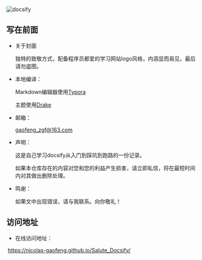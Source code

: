 ![docsify](https://gitee.com/zgf1366/pic_store/raw/master/img/20210105003816.jpg)

## 写在前面

- 关于封面

   独特的致敬方式，配备程序员都爱的学习网站logo风格，内涵显而易见，最后请勿盗图。

   

- 本地编译：

  Markdown编辑器使用[Typora](https://typora.io/)

  主题使用[Drake](https://theme.typora.io/theme/Drake/)

  

- 邮箱：

   gaofeng_zgf@163.com

   

- 声明：

  这是自己学习docsify从入门到踩坑到跑路的一份记录。

  如果本仓库存在的内容对您和您的利益产生损害，请立即私信，将在最短时间内对其做出删除处理。

  

- 鸣谢：

  如果文中出现错误，请与我联系。向你敬礼！

## 访问地址

-  在线访问地址：

​	https://nicolas-gaofeng.github.io/Salute_Docsify/